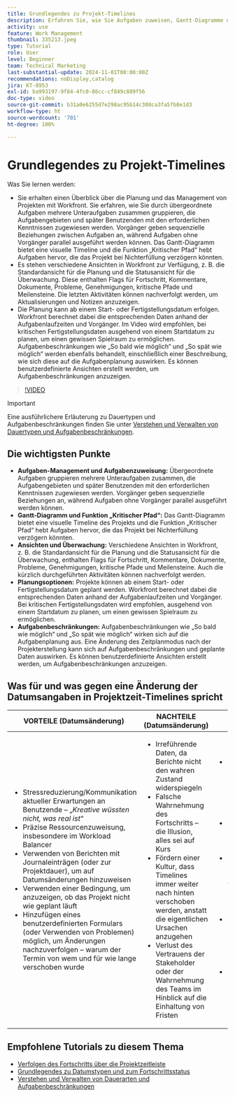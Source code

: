 ```yaml
---
title: Grundlegendes zu Projekt-Timelines
description: Erfahren Sie, wie Sie Aufgaben zuweisen, Gantt-Diagramme und Funktionen für kritische Pfade verwenden, Projekte über Ansichten überwachen, Aufgaben effizient planen und Einschränkungen für eine optimale Projektplanung anwenden.
activity: use
feature: Work Management
thumbnail: 335213.jpeg
type: Tutorial
role: User
level: Beginner
team: Technical Marketing
last-substantial-update: 2024-11-01T00:00:00Z
recommendations: noDisplay,catalog
jira: KT-8953
exl-id: ba993197-9f84-4fc0-86cc-cf849c889f56
doc-type: video
source-git-commit: b31a0e6255d7e298ac95b14c308ca3fa5fb8e1d3
workflow-type: ht
source-wordcount: '701'
ht-degree: 100%

---
```


# Grundlegendes zu Projekt-Timelines

Was Sie lernen werden:

* Sie erhalten einen Überblick über die Planung und das Management von Projekten mit Workfront. Sie erfahren, wie Sie durch übergeordnete Aufgaben mehrere Unteraufgaben zusammen gruppieren, die Aufgabengebieten und später Benutzenden mit den erforderlichen Kenntnissen zugewiesen werden. Vorgänger geben sequenzielle Beziehungen zwischen Aufgaben an, während Aufgaben ohne Vorgänger parallel ausgeführt werden können. Das Gantt-Diagramm bietet eine visuelle Timeline und die Funktion „Kritischer Pfad“ hebt Aufgaben hervor, die das Projekt bei Nichterfüllung verzögern könnten.
* Es stehen verschiedene Ansichten in Workfront zur Verfügung, z. B. die Standardansicht für die Planung und die Statusansicht für die Überwachung. Diese enthalten Flags für Fortschritt, Kommentare, Dokumente, Probleme, Genehmigungen, kritische Pfade und Meilensteine. Die letzten Aktivitäten können nachverfolgt werden, um Aktualisierungen und Notizen anzuzeigen.
* Die Planung kann ab einem Start- oder Fertigstellungsdatum erfolgen. Workfront berechnet dabei die entsprechenden Daten anhand der Aufgabenlaufzeiten und Vorgänger. Im Video wird empfohlen, bei kritischen Fertigstellungsdaten ausgehend von einem Startdatum zu planen, um einen gewissen Spielraum zu ermöglichen. Aufgabenbeschränkungen wie „So bald wie möglich“ und „So spät wie möglich“ werden ebenfalls behandelt, einschließlich einer Beschreibung, wie sich diese auf die Aufgabenplanung auswirken. Es können benutzerdefinierte Ansichten erstellt werden, um Aufgabenbeschränkungen anzuzeigen.

>[!VIDEO](https://video.tv.adobe.com/v/335213/?quality=12&learn=on&enablevpops)

>[!IMPORTANT]
>
>Eine ausführlichere Erläuterung zu Dauertypen und Aufgabenbeschränkungen finden Sie unter [Verstehen und Verwalten von Dauertypen und Aufgabenbeschränkungen](/help/manage-work/intermediate-projects/understand-and-manage-duration-types-and-task-constraints.md).

## Die wichtigsten Punkte

* **Aufgaben-Management und Aufgabenzuweisung:** Übergeordnete Aufgaben gruppieren mehrere Unteraufgaben zusammen, die Aufgabengebieten und später Benutzenden mit den erforderlichen Kenntnissen zugewiesen werden. Vorgänger geben sequenzielle Beziehungen an, während Aufgaben ohne Vorgänger parallel ausgeführt werden können. 
* **Gantt-Diagramm und Funktion „Kritischer Pfad“:** Das Gantt-Diagramm bietet eine visuelle Timeline des Projekts und die Funktion „Kritischer Pfad“ hebt Aufgaben hervor, die das Projekt bei Nichterfüllung verzögern könnten. 
* **Ansichten und Überwachung:** Verschiedene Ansichten in Workfront, z. B. die Standardansicht für die Planung und die Statusansicht für die Überwachung, enthalten Flags für Fortschritt, Kommentare, Dokumente, Probleme, Genehmigungen, kritische Pfade und Meilensteine. Auch die kürzlich durchgeführten Aktivitäten können nachverfolgt werden. 
* **Planungsoptionen:** Projekte können ab einem Start- oder Fertigstellungsdatum geplant werden. Workfront berechnet dabei die entsprechenden Daten anhand der Aufgabenlaufzeiten und Vorgänger. Bei kritischen Fertigstellungsdaten wird empfohlen, ausgehend von einem Startdatum zu planen, um einen gewissen Spielraum zu ermöglichen. 
* **Aufgabenbeschränkungen:** Aufgabenbeschränkungen wie „So bald wie möglich“ und „So spät wie möglich“ wirken sich auf die Aufgabenplanung aus. Eine Änderung des Zeitplanmodus nach der Projekterstellung kann sich auf Aufgabenbeschränkungen und geplante Daten auswirken. Es können benutzerdefinierte Ansichten erstellt werden, um Aufgabenbeschränkungen anzuzeigen. 


## Was für und was gegen eine Änderung der Datumsangaben in Projektzeit-Timelines spricht

| VORTEILE (Datumsänderung) | NACHTEILE (Datumsänderung) | VORTEILE (keine Datumsänderung) | NACHTEILE (keine Datumsänderung) |
|---------------------------|---------------------------|---------------------------|---------------------------|
| <ul><li>Stressreduzierung/Kommunikation aktueller Erwartungen an Benutzende – „_Kreative wüssten nicht, was real ist_“</li><li>Präzise Ressourcenzuweisung, insbesondere im Workload Balancer</li><li>Verwenden von Berichten mit Journaleinträgen (oder zur Projektdauer), um auf Datumsänderungen hinzuweisen</li><li>Verwenden einer Bedingung, um anzuzeigen, ob das Projekt nicht wie geplant läuft</li><li>Hinzufügen eines benutzerdefinierten Formulars (oder Verwenden von Problemen) möglich, um Änderungen nachzuverfolgen – warum der Termin von wem und für wie lange verschoben wurde</li></ul> | <ul></li><li>Irreführende Daten, da Berichte nicht den wahren Zustand widerspiegeln</li><li>Falsche Wahrnehmung des Fortschritts – die Illusion, alles sei auf Kurs</li><li>Fördern einer Kultur, dass Timelines immer weiter nach hinten verschoben werden, anstatt die eigentlichen Ursachen anzugehen</li><li>Verlust des Vertrauens der Stakeholder oder der Wahrnehmung des Teams im Hinblick auf die Einhaltung von Fristen </li></ul> | <ul></li><li>Präzise Darstellung der Projekt-Timeline – Daten können für Analysen und zur genauen Schilderung des Geschehens verwendet werden</li><li>Option zum Ändern der Dauer oder Hinzufügen einer Verzögerung gegenüber Vorgänger</li><li>Einfaches Ermitteln möglicher Prozessverbesserungen für zukünftige Projektplanung und zukünftiges Risiko-Management</li><li>Option zur Nutzung von Baselines zum Erfassen des ursprünglichen Projektplans und zum Verwenden dieses Plans als Vergleich</li><li>Falls Personal fehlt, um Aufgaben in allen Bereichen zu erledigen, besser bleiben lassen</li></ul> | <ul></li><li>Verwirrung und/oder Frustration bei den Benutzenden – eine Fülle von „verspäteten“ Aufgaben, obwohl sie gerade erst benachrichtigt wurden</li><li>Ressourcen waren gemäß dem ursprünglichen Plan effektiv zugewiesen, sind jetzt aber aufgrund von Arbeitsverzögerungen überlastet</li><li>Projekt-Timeline kann nicht verwendet werden, um den Stakeholdern Aktualisierungen klar mitzuteilen</li></ul> |


## Empfohlene Tutorials zu diesem Thema

* [Verfolgen des Fortschritts über die Projektzeitleiste](/help/manage-work/project-timelines/track-work-progress-from-the-project-timeline.md)
* [Grundlegendes zu Datumstypen und zum Fortschrittsstatus](/help/manage-work/project-timelines/understand-task-dates-and-progress-status.md)
* [Verstehen und Verwalten von Dauerarten und Aufgabenbeschränkungen](/help/manage-work/intermediate-projects/understand-and-manage-duration-types-and-task-constraints.md)

